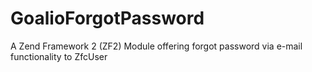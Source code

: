 GoalioForgotPassword
====================

A Zend Framework 2 (ZF2) Module offering forgot password via e-mail functionality to ZfcUser